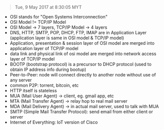 > Tue, 9 May 2017 at 8:30:05 MYT

- OSI stands for "Open Systems Interconnection"
- OSI Model != TCP/IP Model
- OSI Model → 7 layers, TCP/IP Model → 4 layers
- DNS, HTTP, SMTP, POP, DHCP, FTP, IMAP are in Application Layer (application layer is same in OSI model & TCP/IP model)
- Application, presentation & session layer of OSI model are merged into application layer of TCP/IP model
- data link and physical link of osi model are merged into network access layer of TCP/IP model
- BOOTP (bootstrap protocol) is a precursor to DHCP protocol (used to obtain IP address info during bootup)
- Peer-to-Peer: node will connect directly to another node without use of any server
- common P2P: torrent, bitcoin, etc
- HTTP itself is stateless
- MUA (Mail User Agent) → client, eg. gmail app, etc
- MTA (Mail Transfer Agent) → relay hop to real mail server
- MDA (Mail Delivery Agent) → in actual mail server, used to talk with MUA
- SMTP (Simple Mail Transfer Protocol): send email from either client or server
- Internet of Everything: IoT version of Cisco
